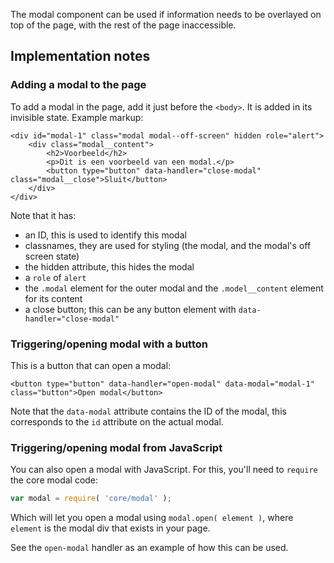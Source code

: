 The modal component can be used if information needs to be overlayed on top of the page, with the rest of the page inaccessible.

## Implementation notes

### Adding a modal to the page

To add a modal in the page, add it just before the `<body>`.  It is added in its invisible state. Example markup:

```markup
<div id="modal-1" class="modal modal--off-screen" hidden role="alert">
    <div class="modal__content">
        <h2>Voorbeeld</h2>
        <p>Dit is een voorbeeld van een modal.</p>
        <button type="button" data-handler="close-modal" class="modal__close">Sluit</button>
    </div>
</div>
```

Note that it has:

* an ID, this is used to identify this modal
* classnames, they are used for styling (the modal, and the modal's off screen state)
* the hidden attribute, this hides the modal
* a `role` of `alert`
* the `.modal` element for the outer modal and the `.model__content` element for its content
* a close button; this can be any button element with `data-handler="close-modal"`

### Triggering/opening modal with a button

This is a button that can open a modal:

```markup
<button type="button" data-handler="open-modal" data-modal="modal-1" class="button">Open modal</button>
```

Note that the `data-modal` attribute contains the ID of the modal, this corresponds to the `id` attribute on the actual modal.

### Triggering/opening modal from JavaScript

You can also open a modal with JavaScript. For this, you'll need to `require` the core modal code:

```javascript
var modal = require( 'core/modal' );
```

Which will let you open a modal using `modal.open( element )`, where `element` is the modal div that exists in your page.

See the `open-modal` handler as an example of how this can be used.
